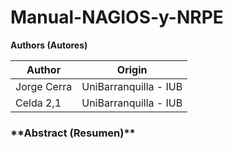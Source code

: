 # Manual-NAGIOS-y-NRPE
**Authors (Autores)**

| Author       |    Origin   | 
|--------------|--------------|
| Jorge Cerra  | UniBarranquilla - IUB    | 
| Celda 2,1    | UniBarranquilla - IUB    | 

<h3>**Abstract (Resumen)**</h3>


